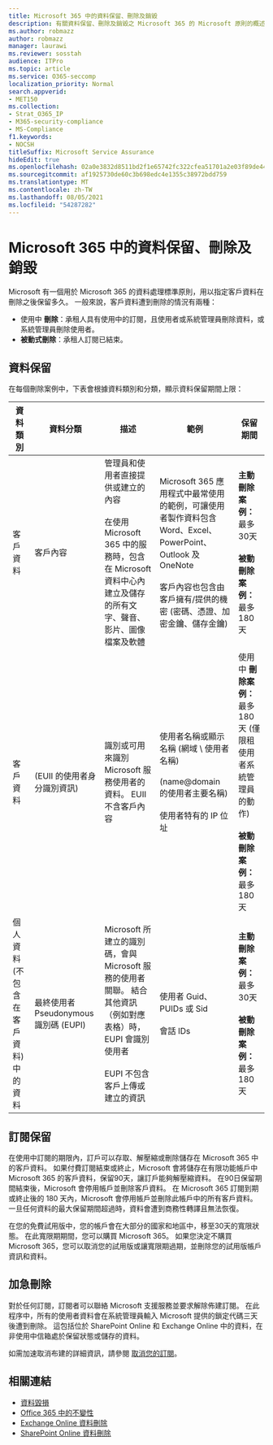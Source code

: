 ```yaml
---
title: Microsoft 365 中的資料保留、刪除及銷毀
description: 有關資料保留、刪除及銷毀之 Microsoft 365 的 Microsoft 原則的概述。
ms.author: robmazz
author: robmazz
manager: laurawi
ms.reviewer: sosstah
audience: ITPro
ms.topic: article
ms.service: O365-seccomp
localization_priority: Normal
search.appverid:
- MET150
ms.collection:
- Strat_O365_IP
- M365-security-compliance
- MS-Compliance
f1.keywords:
- NOCSH
titleSuffix: Microsoft Service Assurance
hideEdit: true
ms.openlocfilehash: 02a0e3832d8511bd2f1e65742fc322cfea51701a2e03f89de4493bbc4164fa4c
ms.sourcegitcommit: af1925730de60c3b698edc4e1355c38972bdd759
ms.translationtype: MT
ms.contentlocale: zh-TW
ms.lasthandoff: 08/05/2021
ms.locfileid: "54287282"
---
```

# <a name="data-retention-deletion-and-destruction-in-microsoft-365"></a>Microsoft 365 中的資料保留、刪除及銷毀

Microsoft 有一個用於 Microsoft 365 的資料處理標準原則，用以指定客戶資料在刪除之後保留多久。 一般來說，客戶資料遭到刪除的情況有兩種：

- 使用中 **刪除**：承租人具有使用中的訂閱，且使用者或系統管理員刪除資料，或系統管理員刪除使用者。
- **被動式刪除**：承租人訂閱已結束。

## <a name="data-retention"></a>資料保留

在每個刪除案例中，下表會根據資料類別和分類，顯示資料保留期間上限：

| 資料類別 | 資料分類 | 描述 | 範例 | 保留期間 |
|-----------------|-----------------|-----------------|----------------------------------|-------------------------------|
| 客戶資料 | 客戶內容| 管理員和使用者直接提供或建立的內容 <br><br> 在使用 Microsoft 365 中的服務時，包含在 Microsoft 資料中心內建立及儲存的所有文字、聲音、影片、圖像檔案及軟體 | Microsoft 365 應用程式中最常使用的範例，可讓使用者製作資料包含 Word、Excel、PowerPoint、Outlook 及 OneNote <br><br> 客戶內容也包含由客戶擁有/提供的機密 (密碼、憑證、加密金鑰、儲存金鑰)  | **主動刪除案例：** 最多30天 <br><br> **被動刪除案例：** 最多180天 |
| 客戶資料 |  (EUII 的使用者身分識別資訊)  | 識別或可用來識別 Microsoft 服務使用者的資料。 EUII 不含客戶內容 | 使用者名稱或顯示名稱 (網域 \ 使用者名稱)  <br><br>  (name@domain 的使用者主要名稱)  <br><br>  使用者特有的 IP 位址 | 使用中 **刪除案例：** 最多180天 (僅限租使用者系統管理員的動作)  <br><br> **被動刪除案例：** 最多180天 |
| 個人資料 <br>  (不包含在客戶資料) 中的資料 | 最終使用者 Pseudonymous 識別碼 (EUPI)  | Microsoft 所建立的識別碼，會與 Microsoft 服務的使用者關聯。 結合其他資訊（例如對應表格）時，EUPI 會識別使用者 <br><br> EUPI 不包含客戶上傳或建立的資訊 | 使用者 Guid、PUIDs 或 Sid <br><br> 會話 IDs | **主動刪除案例：** 最多30天 <br><br> **被動刪除案例：** 最多180天 |

## <a name="subscription-retention"></a>訂閱保留

在使用中訂閱的期限內，訂戶可以存取、解壓縮或刪除儲存在 Microsoft 365 中的客戶資料。 如果付費訂閱結束或終止，Microsoft 會將儲存在有限功能帳戶中 Microsoft 365 的客戶資料，保留90天，讓訂戶能夠解壓縮資料。 在90日保留期間結束後，Microsoft 會停用帳戶並刪除客戶資料。 在 Microsoft 365 訂閱到期或終止後的 180 天內，Microsoft 會停用帳戶並刪除此帳戶中的所有客戶資料。 一旦任何資料的最大保留期間超過時，資料會遭到商務性轉譯且無法恢復。

在您的免費試用版中，您的帳戶會在大部分的國家和地區中，移至30天的寬限狀態。 在此寬限期期間，您可以購買 Microsoft 365。 如果您決定不購買 Microsoft 365，您可以取消您的試用版或讓寬限期過期，並刪除您的試用版帳戶資訊和資料。

## <a name="expedited-deletion"></a>加急刪除

對於任何訂閱，訂閱者可以聯絡 Microsoft 支援服務並要求解除佈建訂閱。 在此程序中，所有的使用者資料會在系統管理員輸入 Microsoft 提供的鎖定代碼三天後遭到刪除。 這包括位於 SharePoint Online 和 Exchange Online 中的資料，在非使用中信箱處於保留狀態或儲存的資料。

如需加速取消布建的詳細資訊，請參閱 [取消您的訂閱](/microsoft-365/commerce/subscriptions/cancel-your-subscription)。

## <a name="related-links"></a>相關連結

- [資料毀損](assurance-data-destruction.md)
- [Office 365 中的不變性](assurance-data-immutability.md)
- [Exchange Online 資料刪除](assurance-exchange-online-data-deletion.md)
- [SharePoint Online 資料刪除](assurance-sharepoint-online-data-deletion.md)
